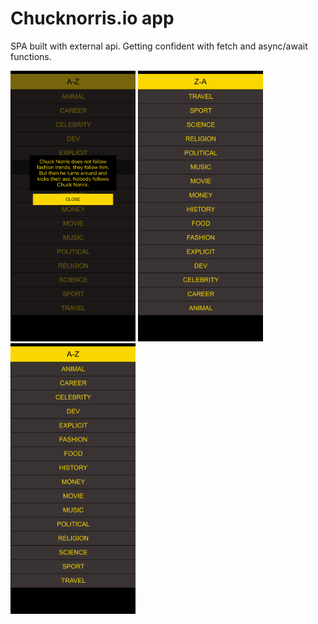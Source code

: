 # Chucknorris.io app

SPA built with external api. Getting confident with fetch and async/await functions.

<img src="./screenshots/scrn1.png" width="200px">
<img src="./screenshots/scrn2.png" width="200px">
<img src="./screenshots/scrn3.png" width="200px">